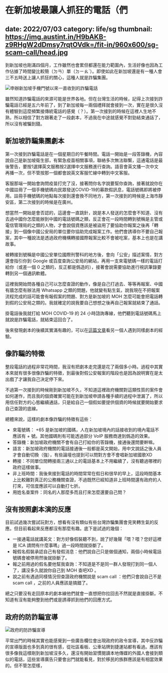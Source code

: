 # 在新加坡最讓人抓狂的電話（們
date: 2022/07/03
category: life/sg
thumbnail: https://img.austint.in/H9bAKB-z9RHgW2dDmsy7rqtOVdk=/fit-in/960x600/sg-scam-call/head.jpg
---

到新加坡也剛滿四個月，工作雖然也會累但都還在能力範圍內，生活好像也因為工作佔據了時間變比較簡（ㄉㄢ）單（ㄉㄧㄠˋ）。即使如此在新加坡還是有一種人會三不五時送上讓人抓狂的關心，這種人就是詐騙集團。

![申辦新加坡手機門號以來一直收到的詐騙電話](https://img.austint.in/H9bAKB-z9RHgW2dDmsy7rqtOVdk=/fit-in/960x600/sg-scam-call/head.jpg)

雖然知道詐騙電話的來源可能是世界各地。但在台灣生活的時候，記得上次接到詐騙電話已經是五六年前了，到了新加坡每一兩個禮拜就會接到一次，實在是很久沒有體驗到這麼頻繁接傳統電話的感覺（？）。第一次接到的時候在這裡人生地不熟，所以相信了對方跟著走了一段劇本，不過我在中途就感覺不對勁結束通話了，所以沒有被騙到錢。

## 新加坡詐騙集團劇本

第一次接到詐騙電話是在一個星期日的午餐時間。電話一開始是一段答錄機，內容說自己是新加坡衛生部，有緊急疫苗相關事項，聯絡多次無法聯繫，這通電話是最後警告，要按1選擇英文服務按2選擇中文服務進行查詢。語音會英文播一次中文再播一次，但不管按那一個都會說英文客服忙線中轉到中文客服。

客服那端一開始會詢問疫苗打完了沒，接著問你名字說要幫你查詢，接著就說你在中國註冊了一個手機號碼向民眾發送COVID-19的募款假訊息，電話號碼即將被停用。註冊手機號碼的地點每次接到還會換不同地方，第一次接到的時候是上海市靜安區，第二次接到的時候是在廣州。

想當然一開始是會否認的，這邊會一直跳針，說是本人發送的怎麼會不知道、沒有去過中國你怎麼能辦到中國的電話號碼之類，反正會花一段時間轉到號稱是主管或電信管理局的之類的人物，才會說個資應該是被盜用了要協助你報案之後再「轉接」到一個像中國公安局的單位要你協助完成報案工作。他們會誘導你不要自己報案，其中一種說法是透過政府機構轉接國際報案比較不會被吃案，基本上也是在講故事。

被轉接到號稱是中國公安單位國際刑警科的地方後，會向「公安」描述案情，對方還會指引你到 Google 或百度查詢公安局的網站，再用一支來電號碼一樣的電話打給你（或差一個 0 之類的，反正都是僞造的），接著會說需要協助進行視訊筆錄要轉到另一個通訊軟體。

這裡我開始問各種自己可以怎麼查證的動作，像是自己打過去、等等再報案、中國有牆怎麼有辦法用 Whatsapp 之類的問題，他就變有點生氣，說我現在不把報案流程完成的話可能會有報假案的問題、對方是新加坡的 MOH 怎麼可能會把電話轉到假的公安局之類的。我就確定的說我要自己想想之後再自己報案就結束了通話。

掛電話後我就打給 MOH COVID-19 的 24 小時諮詢專線，他們聽到電話號碼馬上就說是詐騙電話，就結束這回合了。

後來發現劇本的後續其實滿有趣的，可以在[這篇文章](https://www.shicheng.news/v/nNr8P)看另一個人遇到同樣劇本的經驗。

## 像詐騙的特徵

整段電話的過程非常花時間，我沒有把劇本走完還是花了兩個多小時。過程中其實本來就有很多很像詐騙的特徵，到最後對假公安報案的階段也是因為說明實在是太出戲了才讓我自己決定停下來。

不過第一次接到的時候剛到新加坡不久，不知道這裡政府機關對這類性質的案件會如何運作，而且我的個資確實可能在到新加坡申請各種手續的過程中泄漏了，所以用信任對方的心態繼續通話，只是給自己一個假如要提供個資的時候就要開始要求自己查證的底線。

總體來說，這樣的劇本像詐騙的特徵有這些：

- 來電號碼： +65 是新加坡的國碼，人在新加坡境內的話接收到的境內電話不應該有 + 號。其他國碼則有可能透過部分 VoIP 服務商達到僞造的效果。
- 答錄機：新加坡政府機關不會有自己打給你的答錄機，接通後還問要幹嘛。
- 語言：新加坡政府機關的電話接通後一般都是英文開始，用中文說話之後人員才會自動切換（強），有些論壇也提到可以問對方會不會唱新加坡國歌XD
- 轉接：不同單位間轉接兩三通以上的電話基本上不用繼續了，沒有聽過哪裡的政府這樣做事。
- 非上班時間：我後來接到電話的時間常常在假日和很早的早上，這段時間基本上比較難對真正的公務機關查證，不過既然已經知道非上班時間還有政府的人打來，可信度應該可以自動打七折。
- 用姓名查案件：同名的人那麼多而且打來怎麼還要自己問？

## 沒有按照劇本演的反應

目前試過幾次嘗試玩對方，想看有沒有類似有些台灣詐騙集團會見笑轉生氣的反應。但目前看起來反應都沒有那麼有趣。底下是試過的幾個：

- 一接通電話就講英文：對方好像假裝聽不到，說了好幾聲「喂？喂？您好這裡是 ICA 請問有什麼事嗎」過一段時間就掛斷了。
- 報假名假裝承認自己有發假消息：他們說自己只是做個通知，兩個小時候電話號碼會被停用然後就掛斷了。
- 報之前用過的假名要他幫我查詢：不知道是不是同一群人發現打到同一個人了，講沒多久就說你自己到 MOH 查吧XD 。
- 說之前有遇過同樣情況但查證政府機關說是 scam call ：他們只會說自己不是 scam call ，之前的人員應該是搞錯了。

總之只要沒有走回原本的劇本線他們就會一直想把你拉回去不然就是直接掛斷。不知道有沒有能夠整到他們或是誘導抓到他們的回應方式。

## 政府的防詐騙宣導

![政府的防詐騙宣導](https://img.austint.in/3Sgwb-TqcuUw70Cep-jG7Cv26ek=/fit-in/960x600/filters:rotate(-90)/sg-scam-call/2.jpg)

平常出門的時候其實也能感覺到一些廣告欄位會出現政府的政令宣導，其中反詐騙的宣導版面也多到真的很有感，從社區看板、公車站牌到捷運站都有看過。應該有很多像我這樣剛到新加坡沒多久，還沒有開始習慣閱讀本地傳媒的外國人會接到類似的電話，這些宣導廣告只要會出門就能看見，對於移民的族群應該是有相當效果的。但不管怎麼樣，